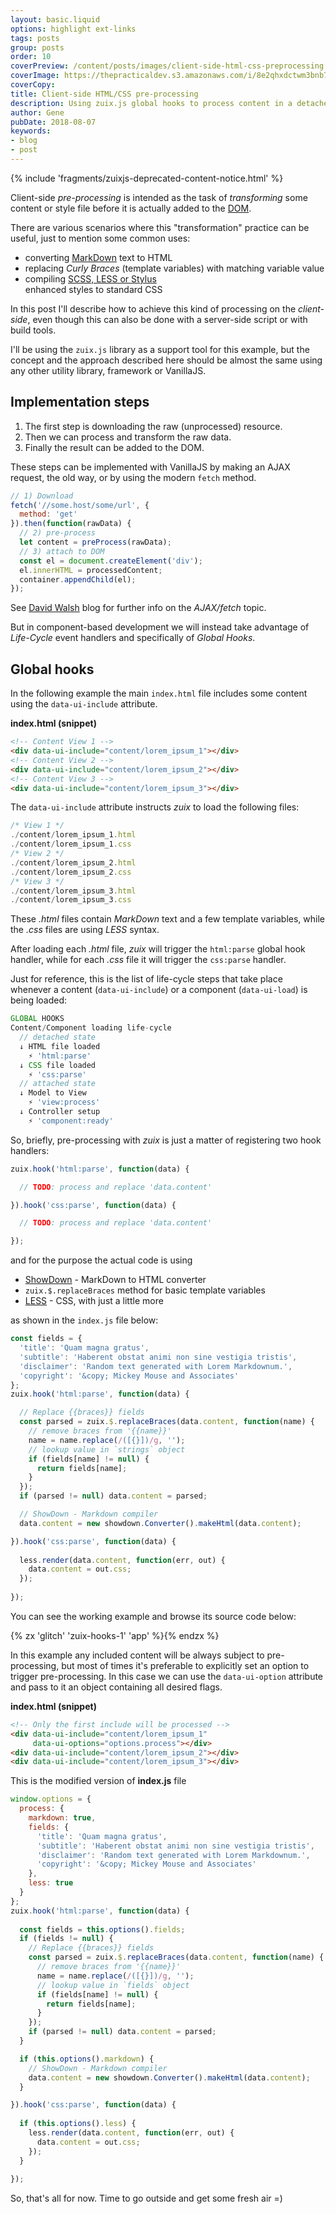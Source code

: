 ```yaml
---
layout: basic.liquid
options: highlight ext-links
tags: posts
group: posts
order: 10
coverPreview: /content/posts/images/client-side-html-css-preprocessing.jpg
coverImage: https://thepracticaldev.s3.amazonaws.com/i/8e2qhxdctwm3bnb73z1z.jpg
coverCopy:
title: Client-side HTML/CSS pre-processing
description: Using zuix.js global hooks to process content in a detached state.
author: Gene
pubDate: 2018-08-07
keywords:
- blog
- post
---
```


{% include 'fragments/zuixjs-deprecated-content-notice.html' %}

Client-side *pre-processing* is intended as the task of *transforming* some content or style file before it is actually
added to the [DOM](https://www.w3schools.com/js/js_htmldom.asp).

There are various scenarios where this "transformation" practice can be useful, just to mention some common uses:

- converting [MarkDown](https://www.markdownguide.org/basic-syntax) text to HTML
- replacing *Curly Braces* (template variables) with matching variable value
- compiling [SCSS, LESS or Stylus](https://htmlmag.com/article/an-introduction-to-css-preprocessors-sass-less-stylus)  
  enhanced styles to standard CSS

In this post I'll describe how to achieve this kind of processing on the *client-side*, even though this can also be done
with a server-side script or with build tools.

I'll be using the `zuix.js` library as a support tool for this example, but the concept and the approach described here
should be almost the same using any other utility library, framework or VanillaJS.

## Implementation steps

1. The first step is downloading the raw (unprocessed) resource.
2. Then we can process and transform the raw data.
3. Finally the result can be added to the DOM.

These steps can be implemented with VanillaJS by making an AJAX request, the old way, or by using the modern `fetch` method.

```js
// 1) Download
fetch('//some.host/some/url', {
  method: 'get'
}).then(function(rawData) {
  // 2) pre-process
  let content = preProcess(rawData);
  // 3) attach to DOM 
  const el = document.createElement('div');
  el.innerHTML = processedContent;
  container.appendChild(el);
});
```

See [David Walsh](https://davidwalsh.name/fetch) blog for further info on the *AJAX/fetch* topic.

But in component-based development we will instead take advantage of *Life-Cycle* event handlers and specifically of
*Global Hooks*.

## Global hooks

In the following example the main `index.html` file includes some content using the `data-ui-include` attribute.

**index.html (snippet)**
```html
<!-- Content View 1 -->
<div data-ui-include="content/lorem_ipsum_1"></div>
<!-- Content View 2 -->
<div data-ui-include="content/lorem_ipsum_2"></div>
<!-- Content View 3 -->
<div data-ui-include="content/lorem_ipsum_3"></div>
```

The `data-ui-include` attribute instructs *zuix* to load the following files:

```javascript
/* View 1 */
./content/lorem_ipsum_1.html
./content/lorem_ipsum_1.css
/* View 2 */
./content/lorem_ipsum_2.html
./content/lorem_ipsum_2.css
/* View 3 */
./content/lorem_ipsum_3.html
./content/lorem_ipsum_3.css
```

These *.html* files contain *MarkDown* text and a few template variables, while the *.css* files are using *LESS* syntax.

After loading each *.html* file, *zuix* will trigger the `html:parse` global hook handler, while for each *.css* file it
will trigger the `css:parse` handler.

Just for reference, this is the list of life-cycle steps that take place whenever a content (`data-ui-include`) or a
component (`data-ui-load`) is being loaded:

```javascript
GLOBAL HOOKS
Content/Component loading life-cycle
  // detached state
  ↓ HTML file loaded
    ⚡ 'html:parse'
  ↓ CSS file loaded
    ⚡ 'css:parse'
  // attached state
  ↓ Model to View
    ⚡ 'view:process'
  ↓ Controller setup
    ⚡ 'component:ready'
```

So, briefly, pre-processing with *zuix* is just a matter of registering two hook handlers:

```javascript
zuix.hook('html:parse', function(data) {

  // TODO: process and replace 'data.content'

}).hook('css:parse', function(data) {

  // TODO: process and replace 'data.content'

});
```

and for the purpose the actual code is using

- [ShowDown](http://showdownjs.com/) - MarkDown to HTML converter
- `zuix.$.replaceBraces` method for basic template variables
- [LESS](http://lesscss.org/) - CSS, with just a little more

as shown in the `index.js` file below:

```js
const fields = {
  'title': 'Quam magna gratus',
  'subtitle': 'Haberent obstat animi non sine vestigia tristis',
  'disclaimer': 'Random text generated with Lorem Markdownum.',
  'copyright': '&copy; Mickey Mouse and Associates'
};
zuix.hook('html:parse', function(data) {

  // Replace {{braces}} fields
  const parsed = zuix.$.replaceBraces(data.content, function(name) {
    // remove braces from '{{name}}'
    name = name.replace(/([{}])/g, '');
    // lookup value in `strings` object
    if (fields[name] != null) {
      return fields[name];
    }
  });
  if (parsed != null) data.content = parsed;

  // ShowDown - Markdown compiler
  data.content = new showdown.Converter().makeHtml(data.content);

}).hook('css:parse', function(data) {
  
  less.render(data.content, function(err, out) {
    data.content = out.css;
  });
  
});
```

You can see the working example and browse its source code below:

{% zx 'glitch' 'zuix-hooks-1' 'app' %}{% endzx %}

In this example any included content will be always subject to pre-processing, but most of times it's preferable to
explicitly set an option to trigger pre-processing.
In this case we can use the `data-ui-option` attribute and pass to it an object containing all desired flags.

**index.html (snippet)**
```html
<!-- Only the first include will be processed -->
<div data-ui-include="content/lorem_ipsum_1"
     data-ui-options="options.process"></div>
<div data-ui-include="content/lorem_ipsum_2"></div>
<div data-ui-include="content/lorem_ipsum_3"></div>
``` 

This is the modified version of **index.js** file

```javascript
window.options = {
  process: {
    markdown: true,
    fields: {
      'title': 'Quam magna gratus',
      'subtitle': 'Haberent obstat animi non sine vestigia tristis',
      'disclaimer': 'Random text generated with Lorem Markdownum.',
      'copyright': '&copy; Mickey Mouse and Associates'
    },
    less: true
  }
};
zuix.hook('html:parse', function(data) {
  
  const fields = this.options().fields;
  if (fields != null) {
    // Replace {{braces}} fields
    const parsed = zuix.$.replaceBraces(data.content, function(name) {
      // remove braces from '{{name}}'
      name = name.replace(/([{}])/g, '');
      // lookup value in `fields` object
      if (fields[name] != null) {
        return fields[name];
      }
    });
    if (parsed != null) data.content = parsed;
  }

  if (this.options().markdown) {
    // ShowDown - Markdown compiler
    data.content = new showdown.Converter().makeHtml(data.content);
  }

}).hook('css:parse', function(data) {
  
  if (this.options().less) {
    less.render(data.content, function(err, out) {
      data.content = out.css;
    });
  }
  
});
```

So, that's all for now. Time to go outside and get some fresh air =)
